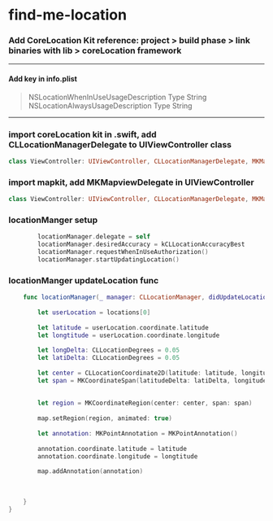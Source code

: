 # find-me-location

### Add CoreLocation Kit  reference: project > build phase > link binaries with lib > coreLocation framework


*** 

####  Add key in info.plist

> NSLocationWhenInUseUsageDescription  Type String <br>
  NSLocationAlwaysUsageDescription     Type String
  
  
***


### import coreLocation kit in .swift, add CLLocationManagerDelegate to UIViewController class

```swift
class ViewController: UIViewController, CLLocationManagerDelegate, MKMapViewDelegate
```

### import mapkit, add MKMapviewDelegate in UIViewController 

```swift
class ViewController: UIViewController, CLLocationManagerDelegate, MKMapViewDelegate
```

### locationManger setup

```swift
        locationManager.delegate = self
        locationManager.desiredAccuracy = kCLLocationAccuracyBest
        locationManager.requestWhenInUseAuthorization()
        locationManager.startUpdatingLocation()
```

### locationManger updateLocation func 

```swift
    func locationManager(_ manager: CLLocationManager, didUpdateLocations locations: [CLLocation]) {
      
        let userLocation = locations[0]
        
        let latitude = userLocation.coordinate.latitude
        let longtitude = userLocation.coordinate.longitude
        
        let longDelta: CLLocationDegrees = 0.05
        let latiDelta: CLLocationDegrees = 0.05
        
        let center = CLLocationCoordinate2D(latitude: latitude, longitude: longtitude)
        let span = MKCoordinateSpan(latitudeDelta: latiDelta, longitudeDelta:longDelta)
        
        
        let region = MKCoordinateRegion(center: center, span: span)
        
        map.setRegion(region, animated: true)
        
        let annotation: MKPointAnnotation = MKPointAnnotation()
        
        annotation.coordinate.latitude = latitude
        annotation.coordinate.longitude = longtitude
        
        map.addAnnotation(annotation)
        
        
        
    }
}
```

